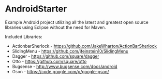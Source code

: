 AndroidStarter
==============

Example Android project utilizing all the latest and greatest open source libraries using Eclipse without the need for Maven.

Included Libraries:
* ActionbarSherlock - https://github.com/JakeWharton/ActionBarSherlock
* SlidingMenu - https://github.com/jfeinstein10/SlidingMenu
* Dagger - https://github.com/square/dagger
* Otto - https://github.com/square/otto
* Bugsense - http://www.bugsense.com/docs/android
* Gson - https://code.google.com/p/google-gson/